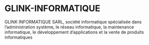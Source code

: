 # GLINK-INFORMATIQUE
GLINK INFORMATIQUE SARL, société informatique spécialisée dans l’administration système, le réseau informatique, la maintenance informatique, le développement d’applications et la vente de produits informatiques
